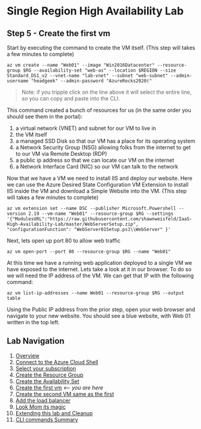 # Single Region High Availability Lab 
## Step 5 - Create the first vm

Start by executing the command to create the VM itself. (This step will takes a few minutes to complete)

```
az vm create --name "Web01" --image "Win2016Datacenter" --resource-group $RG --availability-set "web-as" --location $REGION --size Standard_DS1_v2 --vnet-name "lab-vnet" --subnet "web-subnet" --admin-username "headgeek" --admin-password "AzureRocks2020("
```

>Note: if you tripple click on the line above it will select the entire line, so you can copy and paste into the CLI.

This command created a bunch of resources for us (in the same order you should see them in the portal):
1. a virtual network (VNET) and subnet for our VM to live in
1. the VM itself
1. a managed SSD Disk so that our VM has a place for its operating system
1. a Network Security Group (NSG) allowing folks from the internet to get to our VM via Remote Desktop (RDP)
1. a public ip address so that we can locate our VM on the internet
1. a Network Interface Card (NIC) so our VM can talk to the network

Now that we have a VM we need to install IIS and deploy our website. Here we can use the Azure Desired State Configuration VM Extension to install IIS inside the VM and download a Simple Website into the VM.  (This step will takes a few minutes to complete)

```
az vm extension set --name DSC --publisher Microsoft.Powershell --version 2.19 --vm-name "Web01" --resource-group $RG --settings '{"ModulesURL":"https://raw.githubusercontent.com/shawnweisfeld/IaaS-High-Availability-Lab/master/WebServerSetup.zip", "configurationFunction": "WebServer01Setup.ps1\\WebServer" }'
```

Next, lets open up port 80 to allow web traffic

```
az vm open-port --port 80 --resource-group $RG --name "Web01"
```

At this time we have a running web application deployed to a single VM we have exposed to the internet. Lets take a look at it in our browser. To do so we will need the IP address of the VM. We can get that IP with the following command:

```
az vm list-ip-addresses --name Web01 --resource-group $RG --output table
```

Using the Public IP address from the prior step, open your web browser and navigate to your new website. You should see a blue website, with Web 01 written in the top left. 


## Lab Navigation
1. [Overview](./) 
1. [Connect to the Azure Cloud Shell](./step01.html)
1. [Select your subscription](./step02.html)
1. [Create the Resource Group](./step03.html)
1. [Create the Availability Set](./step04.html)
1. [Create the first vm](./step05.html) *<-- you are here*
1. [Create the second VM same as the first](./step06.html)
1. [Add the load balancer](./step07.html)
1. [Look Mom its magic](./step08.html)
1. [Extending this lab and Cleanup](./step09.html)
1. [CLI commands Summary](./summary.html)